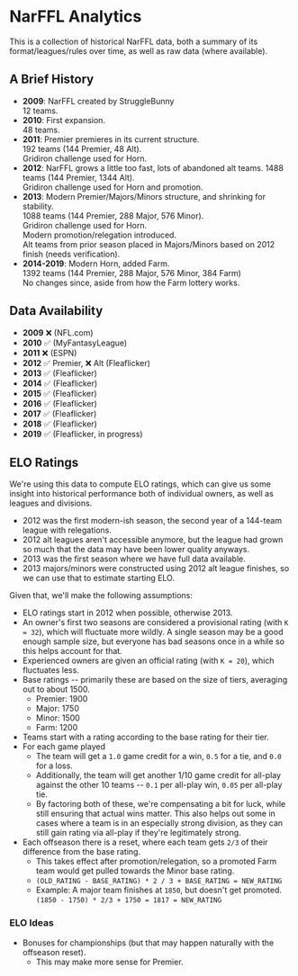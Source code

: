 # NarFFL Analytics

This is a collection of historical NarFFL data, both a summary of its format/leagues/rules over time, as well as raw data (where available).

## A Brief History

-   **2009**: NarFFL created by StruggleBunny  
    12 teams.
-   **2010**: First expansion.  
    48 teams.
-   **2011**: Premier premieres in its current structure.  
    192 teams (144 Premier, 48 Alt).  
    Gridiron challenge used for Horn.
-   **2012**: NarFFL grows a little too fast, lots of abandoned alt teams.
    1488 teams (144 Premier, 1344 Alt).  
    Gridiron challenge used for Horn and promotion.
-   **2013**: Modern Premier/Majors/Minors structure, and shrinking for stability.  
    1088 teams (144 Premier, 288 Major, 576 Minor).  
    Gridiron challenge used for Horn.  
    Modern promotion/relegation introduced.  
    Alt teams from prior season placed in Majors/Minors based on 2012 finish (needs verification).
-   **2014-2019**: Modern Horn, added Farm.  
    1392 teams (144 Premier, 288 Major, 576 Minor, 384 Farm)  
    No changes since, aside from how the Farm lottery works.

## Data Availability

-   **2009** ❌ (NFL.com)
-   **2010** ✅ (MyFantasyLeague)
-   **2011** ❌ (ESPN)
-   **2012** ✅ Premier, ❌ Alt (Fleaflicker)
-   **2013** ✅ (Fleaflicker)
-   **2014** ✅ (Fleaflicker)
-   **2015** ✅ (Fleaflicker)
-   **2016** ✅ (Fleaflicker)
-   **2017** ✅ (Fleaflicker)
-   **2018** ✅ (Fleaflicker)
-   **2019** ✅ (Fleaflicker, in progress)

## ELO Ratings

We're using this data to compute ELO ratings, which can give us some insight into historical performance both of individual owners, as well as leagues and divisions.

-   2012 was the first modern-ish season, the second year of a 144-team league with relegations.
-   2012 alt leagues aren't accessible anymore, but the league had grown so much that the data may have been lower quality anyways.
-   2013 was the first season where we have full data available.
-   2013 majors/minors were constructed using 2012 alt league finishes, so we can use that to estimate starting ELO.

Given that, we'll make the following assumptions:

-   ELO ratings start in 2012 when possible, otherwise 2013.
-   An owner's first two seasons are considered a provisional rating (with `K = 32`), which will fluctuate more wildly. A single season may be a good enough sample size, but everyone has bad seasons once in a while so this helps account for that.
-   Experienced owners are given an official rating (with `K = 20`), which fluctuates less.
-   Base ratings -- primarily these are based on the size of tiers, averaging out to about 1500.
    -   Premier: 1900
    -   Major: 1750
    -   Minor: 1500
    -   Farm: 1200
-   Teams start with a rating according to the base rating for their tier.
-   For each game played
    -   The team will get a `1.0` game credit for a win, `0.5` for a tie, and `0.0` for a loss.
    -   Additionally, the team will get another 1/10 game credit for all-play against the other 10 teams -- `0.1` per all-play win, `0.05` per all-play tie.
    -   By factoring both of these, we're compensating a bit for luck, while still ensuring that actual wins matter. This also helps out some in cases where a team is in an especially strong division, as they can still gain rating via all-play if they're legitimately strong.
-   Each offseason there is a reset, where each team gets `2/3` of their difference from the base rating.
    -   This takes effect after promotion/relegation, so a promoted Farm team would get pulled towards the Minor base rating.
    -   `(OLD_RATING - BASE_RATING) * 2 / 3 + BASE_RATING = NEW_RATING`
    -   Example: A major team finishes at `1850`, but doesn't get promoted. `(1850 - 1750) * 2/3 + 1750 = 1817 = NEW_RATING`

### ELO Ideas

-   Bonuses for championships (but that may happen naturally with the offseason reset).
    -   This may make more sense for Premier.

